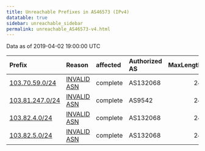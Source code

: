 ```yaml
---
title: Unreachable Prefixes in AS46573 (IPv4)
datatable: true
sidebar: unreachable_sidebar
permalink: unreachable_AS46573-v4.html
---
```


Data as of 2019-04-02 19:00:00 UTC


<div class="datatable-begin"></div>

| Prefix                                                   | Reason                                                                                                 | affected   | Authorized AS   |   MaxLength | Anchor                                       |   unreachable /24s |
|:---------------------------------------------------------|:-------------------------------------------------------------------------------------------------------|:-----------|:----------------|------------:|:---------------------------------------------|-------------------:|
| [103.70.59.0/24](https://stat.ripe.net/103.70.59.0/24)   | [INVALID ASN](https://rpki-validator.ripe.net/announcement-preview?asn=AS46573&prefix=103.70.59.0/24)  | complete   | AS132068        |          24 | [APNIC](unreachable_APNIC_RPKI_Root-v4.html) |                  1 |
| [103.81.247.0/24](https://stat.ripe.net/103.81.247.0/24) | [INVALID ASN](https://rpki-validator.ripe.net/announcement-preview?asn=AS46573&prefix=103.81.247.0/24) | complete   | AS9542          |          24 | [APNIC](unreachable_APNIC_RPKI_Root-v4.html) |                  1 |
| [103.82.4.0/24](https://stat.ripe.net/103.82.4.0/24)     | [INVALID ASN](https://rpki-validator.ripe.net/announcement-preview?asn=AS46573&prefix=103.82.4.0/24)   | complete   | AS132068        |          24 | [APNIC](unreachable_APNIC_RPKI_Root-v4.html) |                  1 |
| [103.82.5.0/24](https://stat.ripe.net/103.82.5.0/24)     | [INVALID ASN](https://rpki-validator.ripe.net/announcement-preview?asn=AS46573&prefix=103.82.5.0/24)   | complete   | AS132068        |          24 | [APNIC](unreachable_APNIC_RPKI_Root-v4.html) |                  1 |

<div class="datatable-end"></div>
